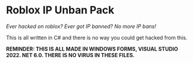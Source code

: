 # Roblox IP Unban Pack
*Ever hacked on roblox? Ever got IP banned? No more IP bans!*

This is all written in C# and there is no way you could get hacked from this.

**REMINDER: THIS IS ALL MADE IN WINDOWS FORMS, VISUAL STUDIO 2022. NET 6.0. THERE IS NO VIRUS IN THESE FILES.**
